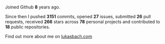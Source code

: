 Joined Github **8** years ago.

Since then I pushed **3151** commits, opened **27** issues, submitted **26** pull requests, received **266** stars across **78** personal projects and contributed to **18** public repositories.

Find out more about me on [lukasbach.com](https://lukasbach.com)
